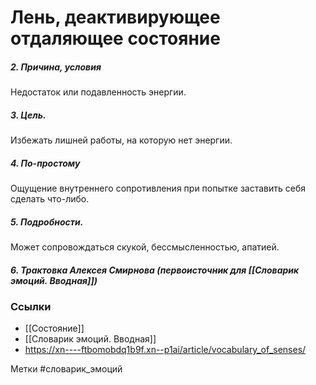 


#  Лень, деактивирующее отдаляющее состояние 

##### 2. Причина, условия
Недостаток или подавленность энергии.

##### 3. Цель.
Избежать лишней работы, на которую нет энергии.

##### 4. По-простому
Ощущение внутреннего сопротивления при попытке заставить себя сделать что-либо.

##### 5. Подробности.
Может сопровождаться скукой, бессмысленностью, апатией.

##### 6. Трактовка Алексея Смирнова (первоисточник для [[Словарик эмоций. Вводная]])



### Ссылки
- [[Состояние]]
- [[Словарик эмоций. Вводная]]
- https://xn----ftbomobdq1b9f.xn--p1ai/article/vocabulary_of_senses/

Метки #словарик_эмоций 


